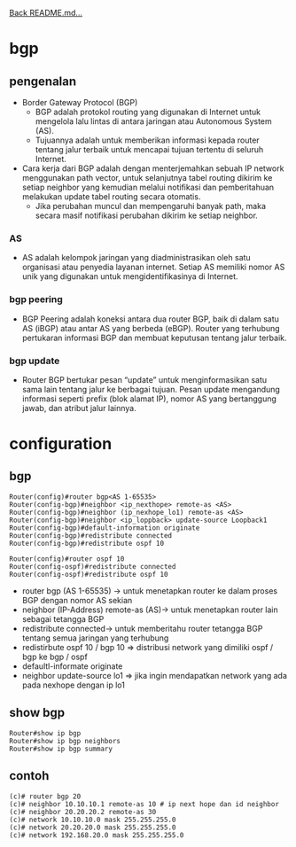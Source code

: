 <a href="../../README.md#back">Back README.md...</a>

# bgp
## pengenalan
- Border Gateway Protocol (BGP)
    - BGP adalah protokol routing yang digunakan di Internet untuk mengelola lalu lintas di antara jaringan atau Autonomous System (AS). 
    - Tujuannya adalah untuk memberikan informasi kepada router tentang jalur terbaik untuk mencapai tujuan tertentu di seluruh Internet.
- Cara kerja dari BGP adalah dengan menterjemahkan sebuah IP network menggunakan path vector, untuk selanjutnya tabel routing dikirim ke setiap neighbor yang kemudian melalui notifikasi dan pemberitahuan melakukan update tabel routing secara otomatis. 
    - Jika perubahan muncul dan mempengaruhi banyak path, maka secara masif notifikasi perubahan dikirim ke setiap neighbor.

### AS
- AS adalah kelompok jaringan yang diadministrasikan oleh satu organisasi atau penyedia layanan internet. Setiap AS memiliki nomor AS unik yang digunakan untuk mengidentifikasinya di Internet.

### bgp peering
- BGP Peering adalah koneksi antara dua router BGP, baik di dalam satu AS (iBGP) atau antar AS yang berbeda (eBGP). Router yang terhubung pertukaran informasi BGP dan membuat keputusan tentang jalur terbaik.

### bgp update
- Router BGP bertukar pesan “update” untuk menginformasikan satu sama lain tentang jalur ke berbagai tujuan. Pesan update mengandung informasi seperti prefix (blok alamat IP), nomor AS yang bertanggung jawab, dan atribut jalur lainnya.

# configuration
## bgp
```
Router(config)#router bgp<AS 1-65535>
Router(config-bgp)#neighbor <ip_nexthope> remote-as <AS>
Router(config-bgp)#neighbor (ip_nexhope_lo1) remote-as <AS>
Router(config-bgp)#neighbor <ip_loppback> update-source Loopback1
Router(config-bgp)#default-information originate
Router(config-bgp)#redistribute connected
Router(config-bgp)#redistribute ospf 10

Router(config)#router ospf 10
Router(config-ospf)#redistribute connected
Router(config-ospf)#redistribute ospf 10
``` 
- router bgp (AS 1-65535) -> untuk menetapkan router ke dalam proses BGP dengan nomor AS sekian
- neighbor (IP-Address) remote-as (AS)-> untuk menetapkan router lain sebagai tetangga BGP
- redistribute connected-> untuk memberitahu router tetangga BGP tentang semua jaringan yang terhubung
- redistirbute ospf 10 / bgp 10 => distribusi network yang dimiliki ospf  / bgp ke bgp / ospf
- defaultl-informate originate
- neighbor <ip> update-source lo1 => jika ingin mendapatkan network yang ada pada nexhope dengan ip lo1

## show bgp
```
Router#show ip bgp
Router#show ip bgp neighbors
Router#show ip bgp summary
```

## contoh
```
(c)# router bgp 20
(c)# neighbor 10.10.10.1 remote-as 10 # ip next hope dan id neighbor
(c)# neighbor 20.20.20.2 remote-as 30
(c)# network 10.10.10.0 mask 255.255.255.0
(c)# network 20.20.20.0 mask 255.255.255.0
(c)# network 192.168.20.0 mask 255.255.255.0
```